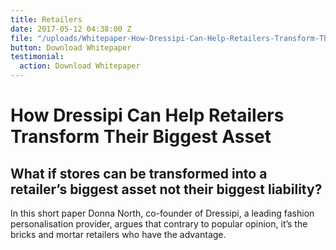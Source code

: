 ```yaml
---
title: Retailers
date: 2017-05-12 04:38:00 Z
file: "/uploads/Whitepaper-How-Dressipi-Can-Help-Retailers-Transform-Their-Biggest-Asset.pdf"
button: Download Whitepaper
testimonial:
  action: Download Whitepaper
---
```


# How Dressipi Can Help Retailers Transform Their Biggest Asset

## What if stores can be transformed into a retailer’s biggest asset not their biggest liability?

In this short paper Donna North, co-founder of Dressipi, a leading fashion personalisation provider, argues that contrary to popular opinion, it’s the bricks and mortar retailers who have the advantage.
